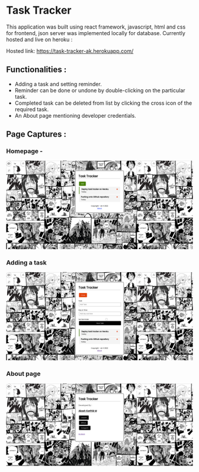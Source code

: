 # Task Tracker

This application was built using react framework, javascript, html and css for frontend, json server was implemented locally for database.
Currently hosted and live on heroku :
 
Hosted link:  https://task-tracker-ak.herokuapp.com/

## Functionalities :
* Adding a task and setting reminder. 
* Reminder can be done or undone by double-clicking on the particular task.
* Completed task can be deleted from list by clicking the cross icon of the required task.
* An About page mentioning developer credentials.

## Page Captures :
### Homepage - 
![Homepage](https://github.com/akashkarthikm/Task-Tracker/blob/master/captures/homepage.png)

### Adding a task
![add-task](https://github.com/akashkarthikm/Task-Tracker/blob/master/captures/add-task.png)

### About page
![about](https://github.com/akashkarthikm/Task-Tracker/blob/master/captures/about.png)
